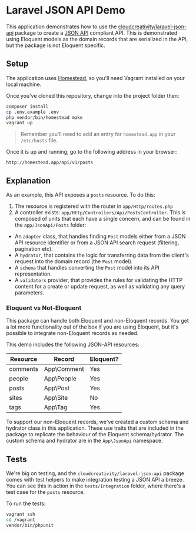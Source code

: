 # Laravel JSON API Demo

This application demonstrates how to use the 
[cloudcreativity/laravel-json-api](https://github.com/cloudcreativity/laravel-json-api)
package to create a [JSON API](http://jsonapi.org) compliant API. This is demonstrated using Eloquent models as
the domain records that are serialized in the API, but the package is not Eloquent specific.

## Setup

The application uses [Homestead](https://laravel.com/docs/homestead), so you'll need Vagrant installed on your
local machine.

Once you've cloned this repository, change into the project folder then:

``` bash
composer install
cp .env.example .env
php vendor/bin/homestead make
vagrant up
```

> Remember you'll need to add an entry for `homestead.app` in your `/etc/hosts` file.

Once it is up and running, go to the following address in your browser:

```
http://homestead.app/api/v1/posts
```

## Explanation

As an example, this API exposes a `posts` resource. To do this:

1. The resource is registered with the router in `app/Http/routes.php`
2. A controller exists: `app/Http/Controllers/Api/PostsController`. This is composed of units that each have a single
concern, and can be found in the `app/JsonApi/Posts` folder:
  - An `adapter` class, that handles finding `Post` models either from a JSON API resource identifier or from a JSON
  API search request (filtering, pagination etc).
  - A `hydrator`, that contains the logic for transferring data from the client's request into the domain record (the
  `Post` model).
  - A `schema` that handles converting the `Post` model into its API representation.
  - A `validators` provider, that provides the rules for validating the HTTP content for a create or update request,
  as well as validating any query parameters.

### Eloquent vs Not-Eloquent

This package can handle both Eloquent and non-Eloquent records. You get a lot more functionality out of the box if
you are using Eloquent, but it's possible to integrate non-Eloquent records as needed.

This demo includes the following JSON-API resources:

| Resource | Record | Eloquent? |
| --- | --- | --- |
| comments | App\Comment | Yes |
| people | App\People | Yes |
| posts | App\Post | Yes |
| sites | App\Site | No |
| tags | App\Tag | Yes |

To support our non-Eloquent records, we've created a custom schema and hydrator class in this application. These
use traits that are included in the package to replicate the behaviour of the Eloquent schema/hydrator. The custom
schema and hydrator are in the `App\JsonApi` namespace.

## Tests

We're big on testing, and the `cloudcreativity/laravel-json-api` package comes with test helpers to make integration 
testing a JSON API a breeze. You can see this in action in the `tests/Integration` folder, where there's a test case
for the `posts` resource.

To run the tests:

``` bash
vagrant ssh
cd /vagrant
vendor/bin/phpunit
```
